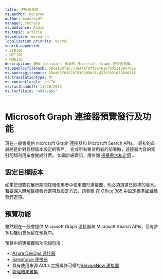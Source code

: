 ```yaml
---
title: 連接器預覽
ms.author: monaray
author: monaray97
manager: shohara
ms.audience: Admin
ms.topic: article
ms.service: mssearch
localization_priority: Normal
search.appverid:
- BFB160
- MET150
- MOE150
description: 瞭解 microsoft 搜尋的 Microsoft Graph 連接器預覽。
ms.openlocfilehash: 592e108fe0333e4faf8ff2e4618f9d5216847b8a
ms.sourcegitcommit: 59cdd3f0f82b7918399bf44d27d9891076090f4f
ms.translationtype: MT
ms.contentlocale: zh-TW
ms.lasthandoff: 11/20/2020
ms.locfileid: "49367665"
---
```

# <a name="microsoft-graph-connectors-preview-release-and-features"></a>Microsoft Graph 連接器預覽發行及功能

現在一般會提供 microsoft Graph 連接器和 Microsoft Search APIs。 最初的首展將是針對目標版本設定的客戶。 完成所有租使用者的部署時，連接器內容的索引配額利用率會變成計費。 如需詳細資訊，請參閱 [授權需求和定價](licensing.md) 。

## <a name="set-up-targeted-release"></a>設定目標版本

如果您想要在展示期間在租使用者中使用圖形連接器，則必須選擇已目標的版本。 若要深入瞭解目標發行選項及設定方式，請參閱 [在 Office 365 中設定標準或目標發行選項](https://docs.microsoft.com/office365/admin/manage/release-options-in-office-365?view=o365-worldwide)。

## <a name="preview-features"></a>預覽功能

雖然現在一般會提供 Microsoft Graph 連接器和 Microsoft Search APIs，但有許多功能仍會保留在預覽中。

預覽中的連接器和功能組包括：

* [Azure DevOps 連接器](azure-devops-connector.md)
* [Salesforce 連接器](salesforce-connector.md)
* 具有使用來源 ACLs 之搜尋許可權的[ServiceNow 連接器](servicenow.md)
* [管理結果叢集](result-cluster.md)